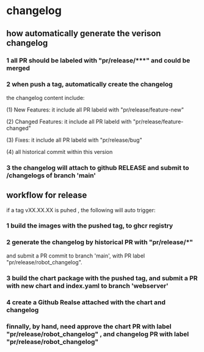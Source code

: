 # changelog

## how automatically generate the verison changelog

### 1 all PR should be labeled with "pr/release/***" and could be merged

### 2 when push a tag, automatically create the changelog

the changelog content include:

(1) New Features: it include all PR labeld with "pr/release/feature-new"

(2) Changed Features: it include all PR labeld with "pr/release/feature-changed"

(3) Fixes: it include all PR labeld with "pr/release/bug"

(4) all historical commit within this version

### 3 the changelog will attach to github RELEASE and submit to /changelogs of branch 'main'

## workflow for release

if a tag vXX.XX.XX is puhed , the following will auto trigger:

### 1 build the images with the pushed tag, to ghcr registry

### 2 generate the changelog by historical PR with "pr/release/*"

and submit a PR commit to branch 'main', with PR label "pr/release/robot_changelog".

### 3 build the chart package with the pushed tag, and submit a PR with new chart and index.yaml to branch 'webserver'

### 4 create a Github Realse attached with the chart and changelog

### finnally, by hand, need approve the chart PR with label "pr/release/robot_changelog" , and changelog PR with label "pr/release/robot_changelog"
